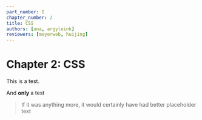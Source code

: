 ```yaml
---
part_number: I
chapter_number: 2
title: CSS
authors: [una, argyleink]
reviewers: [meyerweb, huijing]
---
```


# Chapter 2: CSS

This is a test.

And **only** a test

> If it was anything more, it would certainly have had better placeholder text
